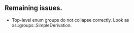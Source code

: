 ## Remaining issues.

- Top-level enum groups do not collapse correctly. Look as xs::groups::SimpleDerivation.
